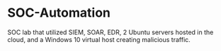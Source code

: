 # SOC-Automation
SOC lab that utilized SIEM, SOAR, EDR, 2 Ubuntu servers hosted in the cloud, and a Windows 10 virtual host creating malicious traffic. 
